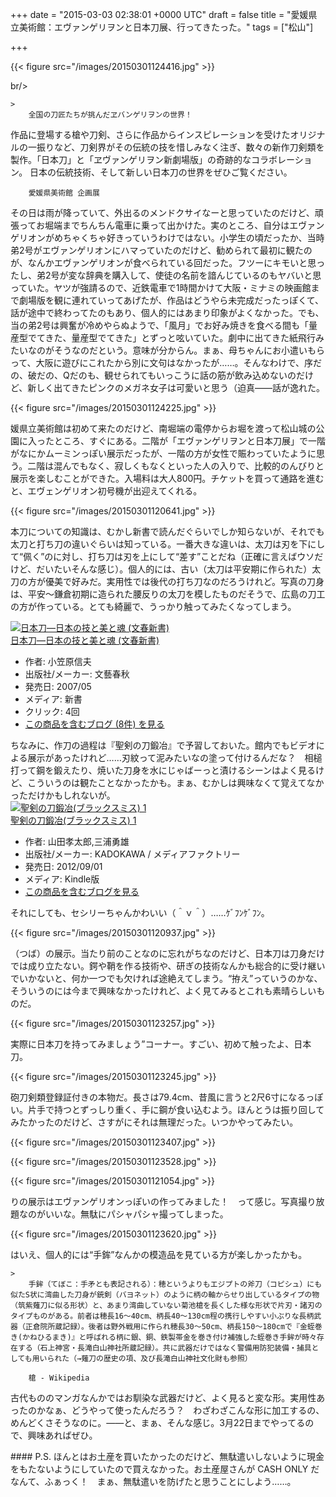 
+++
date = "2015-03-03 02:38:01 +0000 UTC"
draft = false
title = "愛媛県立美術館：エヴァンゲリヲンと日本刀展、行ってきたった。"
tags = ["松山"]

+++


{{< figure src="/images/20150301124416.jpg"  >}}

br/>


    >
        全国の刀匠たちが挑んだヱバンゲリヲンの世界！
作品に登場する槍や刀剣、さらに作品からインスピレーションを受けたオリジナルの一振りなど、刀剣界がその伝統の技を惜しみなく注ぎ、数々の新作刀剣類を製作。「日本刀」と「ヱヴァンゲリヲン新劇場版」の奇跡的なコラボレーション。
日本の伝統技術、そして新しい日本刀の世界をぜひご覧ください。

        愛媛県美術館 企画展
    
その日は雨が降っていて、外出るのメンドクサイなーと思っていたのだけど、頑張ってお堀端までちんちん電車に乗って出かけた。実のところ、自分はエヴァンゲリオンがめちゃくちゃ好きっていうわけではない。小学生の頃だったか、当時弟2号がエヴァンゲリオンにハマっていたのだけど、勧められて最初に観たのが、なんかエヴァンゲリオンが食べられている回だった。フツーにキモいと思ったし、弟2号が変な辞典を購入して、使徒の名前を諳んじているのもヤバいと思っていた。ヤツが強請るので、近鉄電車で1時間かけて大阪・ミナミの映画館まで劇場版を観に連れていってあげたが、作品はどうやら未完成だったっぽくて、話が途中で終わってたのもあり、個人的にはあまり印象がよくなかった。でも、当の弟2号は興奮が冷めやらぬようで、「風月」でお好み焼きを食べる間も「量産型でてきた、量産型でてきた」とずっと呟いていた。劇中に出てきた紙飛行みたいなのがそうなのだという。意味が分からん。まぁ、母ちゃんにお小遣いもらって、大阪に遊びにこれたから別に文句はなかったが……。そんなわけで、序だの、破だの、Qだのも、観せられてもいっこうに話の筋が飲み込めないのだけど、新しく出てきたピンクのメガネ女子は可愛いと思う（迫真――話が逸れた。

{{< figure src="/images/20150301124225.jpg"  >}}

媛県立美術館は初めて来たのだけど、南堀端の電停からお堀を渡って松山城の公園に入ったところ、すぐにある。二階が「エヴァンゲリヲンと日本刀展」で一階がなにかムーミンっぽい展示だったが、一階の方が女性で賑わっていたように思う。二階は混んでもなく、寂しくもなくといった人の入りで、比較的のんびりと展示を楽しむことができた。入場料は大人800円。チケットを買って通路を進むと、エヴェンゲリオン初号機が出迎えてくれる。

{{< figure src="/images/20150301120641.jpg"  >}}

本刀についての知識は、むかし新書で読んだぐらいでしか知らないが、それでも太刀と打ち刀の違いぐらいは知っている。一番大きな違いは、太刀は刃を下にして“佩く”のに対し、打ち刀は刃を上にして“差す”ことだね（正確に言えばウソだけど、だいたいそんな感じ）。個人的には、古い（太刀は平安期に作られた）太刀の方が優美で好みだ。実用性では後代の打ち刀なのだろうけれど。写真の刀身は、平安～鎌倉初期に造られた腰反りの太刀を模したものだそうで、広島の刀工の方が作っている。とても綺麗で、うっかり触ってみたくなってしまう。<div class="hatena-asin-detail"><a href="http://www.amazon.co.jp/exec/obidos/ASIN/4166605712/bestylesnet-22/"><img src="http://ecx.images-amazon.com/images/I/41o1q7pB2LL._SL160_.jpg" class="hatena-asin-detail-image" alt="日本刀―日本の技と美と魂 (文春新書)" title="日本刀―日本の技と美と魂 (文春新書)"/></a><div class="hatena-asin-detail-info"><a href="http://www.amazon.co.jp/exec/obidos/ASIN/4166605712/bestylesnet-22/">日本刀―日本の技と美と魂 (文春新書)</a><ul><li><span class="hatena-asin-detail-label">作者:</span> 小笠原信夫</li><li><span class="hatena-asin-detail-label">出版社/メーカー:</span> 文藝春秋</li><li><span class="hatena-asin-detail-label">発売日:</span> 2007/05</li><li><span class="hatena-asin-detail-label">メディア:</span> 新書</li><li> <span class="hatena-asin-detail-label">クリック</span>: 4回</li><li><a href="http://d.hatena.ne.jp/asin/4166605712/bestylesnet-22" target="_blank">この商品を含むブログ (8件) を見る</a></li></ul></div><div class="hatena-asin-detail-foot"></div></div>ちなみに、作刀の過程は『聖剣の刀鍛冶』で予習しておいた。館内でもビデオによる展示があったけれど……刃紋って泥みたいなの塗って付けるんだな？　相槌打って鋼を鍛えたり、焼いた刀身を水にじゃばーっと漬けるシーンはよく見るけど、こういうのは観たことなかったかも。まぁ、むかしは興味なくて覚えてなかっただけかもしれないが。<div class="hatena-asin-detail"><a href="http://www.amazon.co.jp/exec/obidos/ASIN/B0096I75VY/bestylesnet-22/"><img src="http://ecx.images-amazon.com/images/I/51Z2j0s27bL._SL160_.jpg" class="hatena-asin-detail-image" alt="聖剣の刀鍛冶(ブラックスミス) 1" title="聖剣の刀鍛冶(ブラックスミス) 1"/></a><div class="hatena-asin-detail-info"><a href="http://www.amazon.co.jp/exec/obidos/ASIN/B0096I75VY/bestylesnet-22/">聖剣の刀鍛冶(ブラックスミス) 1</a><ul><li><span class="hatena-asin-detail-label">作者:</span> 山田孝太郎,三浦勇雄</li><li><span class="hatena-asin-detail-label">出版社/メーカー:</span> KADOKAWA / メディアファクトリー</li><li><span class="hatena-asin-detail-label">発売日:</span> 2012/09/01</li><li><span class="hatena-asin-detail-label">メディア:</span> Kindle版</li><li><a href="http://d.hatena.ne.jp/asin/B0096I75VY/bestylesnet-22" target="_blank">この商品を含むブログを見る</a></li></ul></div><div class="hatena-asin-detail-foot"></div></div>それにしても、セシリーちゃんかわいい（＾ｖ＾）……ｹﾞﾌﾝｹﾞﾌﾝ。

{{< figure src="/images/20150301120937.jpg"  >}}

（つば）の展示。当たり前のことなのに忘れがちなのだけど、日本刀は刀身だけでは成り立たない。鍔や鞘を作る技術や、研ぎの技術なんかも総合的に受け継いでいかないと、何か一つでも欠ければ途絶えてしまう。“拵え”っていうのかな、そういうのには今まで興味なかったけれど、よく見てみるとこれも素晴らしいものだ。

{{< figure src="/images/20150301123257.jpg"  >}}

実際に日本刀を持ってみましょう”コーナー。すごい、初めて触ったよ、日本刀。

{{< figure src="/images/20150301123245.jpg"  >}}

砲刀剣類登録証付きの本物だ。長さは79.4cm、昔風に言うと2尺6寸になるっぽい。片手で持つとずっしり重く、手に鋼が食い込むよう。ほんとうは振り回してみたかったのだけど、さすがにそれは無理だった。いつかやってみたい。

{{< figure src="/images/20150301123407.jpg"  >}}

{{< figure src="/images/20150301123528.jpg"  >}}

{{< figure src="/images/20150301121054.jpg"  >}}

りの展示はエヴァンゲリオンっぽいの作ってみました！　って感じ。写真撮り放題なのがいいな。無駄にパシャパシャ撮ってしまった。

{{< figure src="/images/20150301123620.jpg"  >}}

はいえ、個人的には“手鉾”なんかの模造品を見ている方が楽しかったかも。

    >
        手鉾（てぼこ：手矛とも表記される）：穂というよりもエジプトの斧刀（コピシュ）にも似たS状に湾曲した刀身が銃剣（バヨネット）のように柄の軸からせり出しているタイプの物（筑紫薙刀に似る形状）と、あまり湾曲していない菊池槍を長くした様な形状で片刃・諸刃のタイプものがある。前者は穂長16〜40cm、柄長40〜130cm程の携行しやすい小ぶりな長柄武器（正倉院所蔵記録）。後者は野外戦用に作られ穂長30〜50cm、柄長150〜180cmで『金蛭巻き(かねひるまき)』と呼ばれる柄に銀、銅、鉄製帯金を巻き付け補強した蛭巻き手鉾が時々存在する（石上神宮・長滝白山神社所蔵記録）。共に武器だけではなく警備用防犯装備・捕具としても用いられた（→薙刀の歴史の項、及び長滝白山神社文化財も参照）

        槍 - Wikipedia
    
古代もののマンガなんかではお馴染な武器だけど、よく見ると変な形。実用性あったのかなぁ、どうやって使ったんだろう？　わざわざこんな形に加工するの、めんどくさそうなのに。――と、まぁ、そんな感じ。3月22日までやってるので、興味あればぜひ。

<div class="section">
    #### P.S.
    ほんとはお土産を買いたかったのだけど、無駄遣いしないように現金をもたないようにしていたので買えなかった。お土産屋さんが CASH ONLY だなんて、ふぁっく！　まぁ、無駄遣いを防げたと思うことにしよう……。

</div>

